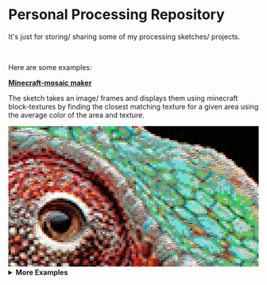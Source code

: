 # Personal Processing Repository
 <p>It's just for storing/ sharing some of my processing sketches/ projects.</p>
 <br>

 <p>Here are some examples:</p>

 <a href="https://github.com/JannisElef/Processing/blob/main/minecraft_mosaic/"><strong>Minecraft-mosaic maker</strong></a>

 <p>The sketch takes an image/ frames and displays them using minecraft block-textures by finding the closest matching texture for a given area using the average color of the area and texture.</p>

 <img src="https://github.com/JannisElef/Processing/blob/main/sketches/minecraft_mosaic/sample_image.png">


<details>
  <summary><strong>More Examples</strong></summary>
  <br>
  <ol>
    <li>
      <details>
	      <summary><a href="https://github.com/JannisElef/Processing/blob/main/sketches/procedual_bauhaus_background_generator/?raw=false"><strong> Procedual bauhaus background generator</strong></a></summary>
		<ul>
		<br>
		<p>Using pre-defined shapes and different color palettes to generate a random and unique variety of images:</p>
		<img src="https://github.com/JannisElef/Processing/blob/main/sketches/procedual_bauhaus_background_generator/sample_image.png">
     		</ul>
      </details>
    </li>
  </ol>
</details>
